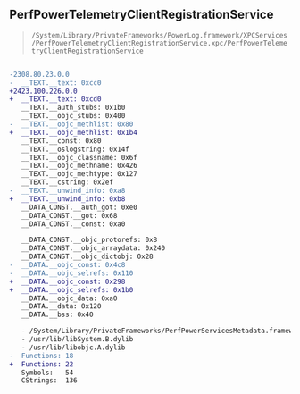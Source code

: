 ## PerfPowerTelemetryClientRegistrationService

> `/System/Library/PrivateFrameworks/PowerLog.framework/XPCServices/PerfPowerTelemetryClientRegistrationService.xpc/PerfPowerTelemetryClientRegistrationService`

```diff

-2308.80.23.0.0
-  __TEXT.__text: 0xcc0
+2423.100.226.0.0
+  __TEXT.__text: 0xcd0
   __TEXT.__auth_stubs: 0x1b0
   __TEXT.__objc_stubs: 0x400
-  __TEXT.__objc_methlist: 0x80
+  __TEXT.__objc_methlist: 0x1b4
   __TEXT.__const: 0x80
   __TEXT.__oslogstring: 0x14f
   __TEXT.__objc_classname: 0x6f
   __TEXT.__objc_methname: 0x426
   __TEXT.__objc_methtype: 0x127
   __TEXT.__cstring: 0x2ef
-  __TEXT.__unwind_info: 0xa8
+  __TEXT.__unwind_info: 0xb8
   __DATA_CONST.__auth_got: 0xe0
   __DATA_CONST.__got: 0x68
   __DATA_CONST.__const: 0xa0

   __DATA_CONST.__objc_protorefs: 0x8
   __DATA_CONST.__objc_arraydata: 0x240
   __DATA_CONST.__objc_dictobj: 0x28
-  __DATA.__objc_const: 0x4c8
-  __DATA.__objc_selrefs: 0x110
+  __DATA.__objc_const: 0x298
+  __DATA.__objc_selrefs: 0x1b0
   __DATA.__objc_data: 0xa0
   __DATA.__data: 0x120
   __DATA.__bss: 0x40

   - /System/Library/PrivateFrameworks/PerfPowerServicesMetadata.framework/PerfPowerServicesMetadata
   - /usr/lib/libSystem.B.dylib
   - /usr/lib/libobjc.A.dylib
-  Functions: 18
+  Functions: 22
   Symbols:   54
   CStrings:  136
 

```
